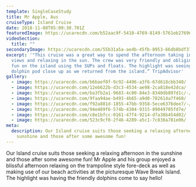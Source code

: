 ```yaml
---
template: SingleCaseStudy
title: Mr Apple, Aus
cruiseType: Island Cruise
date: 2018-11-08T05:09:30.701Z
featuredImage: https://ucarecdn.com/b52aac9f-5410-4769-8149-5761eb27696b/
videoSection:
  title: ""
secondaryImage: https://ucarecdn.com/55b31a5a-ae4b-45fb-8953-66db8bdf376f/
excerpt: '"This cruise was a great way to spend the afternoon taking in the
  views and relaxing in the sun. The crew was very friendly and obliging. It was
  fun on the island using the SUPs and floats. The highlight was seeing a
  dolphin pod close up as we returned from the island.” TripAdvisor'
gallery:
  - image: https://ucarecdn.com/b6baef0f-9c92-4496-a3f6-67d618cbb340/
  - image: https://ucarecdn.com/12eb622b-d3c3-4534-ae98-2ca818e42dca/
  - image: https://ucarecdn.com/ba3fb2a1-9683-4c00-84e3-8340db897d1c/-/crop/609x672/0,124/-/preview/
  - image: https://ucarecdn.com/9faa94ae-b493-4b65-a9d0-782614a7f460/
  - image: https://ucarecdn.com/f92a881d-1855-47bb-9358-5ece6376dee7/-/crop/1021x1260/0,120/-/preview/
  - image: https://ucarecdn.com/94e489f6-574b-4304-9315-89049705fd7e/
  - image: https://ucarecdn.com/c8e1bfcc-0161-47f4-9214-d7a38b454d02/
  - image: https://ucarecdn.com/523c9cf0-2f46-4289-a5c1-7c838a781e06/
meta:
  description: Our Island cruise suits those seeking a relaxing afternoon in the
    sunshine and those after some awesome fun!
---
```

Our Island cruise suits those seeking a relaxing afternoon in the sunshine and those after some awesome fun! Mr Apple and his group enjoyed a blissful afternoon relaxing on the trampoline style fore-deck as well as making use of our beach activities at the picturesque Wave Break Island. The highlight was having the friendly dolphins come to say hello!
